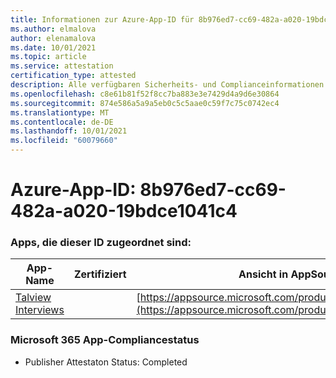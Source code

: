 ```yaml
---
title: Informationen zur Azure-App-ID für 8b976ed7-cc69-482a-a020-19bdce1041c4
ms.author: elmalova
author: elenamalova
ms.date: 10/01/2021
ms.topic: article
ms.service: attestation
certification_type: attested
description: Alle verfügbaren Sicherheits- und Complianceinformationen für 8b976ed7-cc69-482a-a020-19bdce1041c4.
ms.openlocfilehash: c8e61b81f52f8cc7ba883e3e7429d4a9d6e30864
ms.sourcegitcommit: 874e586a5a9a5eb0c5c5aae0c59f7c75c0742ec4
ms.translationtype: MT
ms.contentlocale: de-DE
ms.lasthandoff: 10/01/2021
ms.locfileid: "60079660"
---
```

# <a name="azure-app-id-8b976ed7-cc69-482a-a020-19bdce1041c4"></a>Azure-App-ID: 8b976ed7-cc69-482a-a020-19bdce1041c4


### <a name="apps-associated-with-this-id"></a>Apps, die dieser ID zugeordnet sind:
| **App-Name** | **Zertifiziert** | **Ansicht in AppSource** |
|--------------|---------------|-----------------------|
| [Talview Interviews](https://docs.microsoft.com/microsoft-365-app-certification/forward/WA200002437) |  | [https://appsource.microsoft.com/product/office/WA200002437](https://appsource.microsoft.com/product/office/WA200002437) |

### <a name="microsoft-365-app-compliance-status"></a>Microsoft 365 App-Compliancestatus
- Publisher Attestaton Status: Completed
